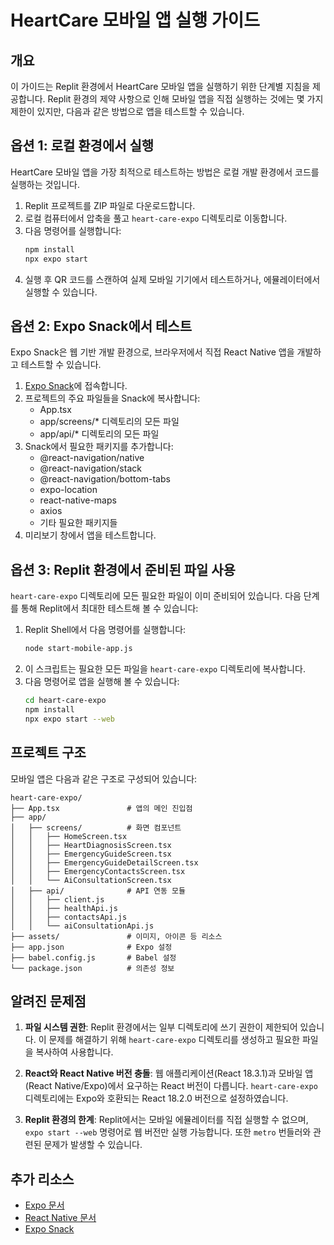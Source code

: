 # HeartCare 모바일 앱 실행 가이드

## 개요

이 가이드는 Replit 환경에서 HeartCare 모바일 앱을 실행하기 위한 단계별 지침을 제공합니다. Replit 환경의 제약 사항으로 인해 모바일 앱을 직접 실행하는 것에는 몇 가지 제한이 있지만, 다음과 같은 방법으로 앱을 테스트할 수 있습니다.

## 옵션 1: 로컬 환경에서 실행

HeartCare 모바일 앱을 가장 최적으로 테스트하는 방법은 로컬 개발 환경에서 코드를 실행하는 것입니다.

1. Replit 프로젝트를 ZIP 파일로 다운로드합니다.
2. 로컬 컴퓨터에서 압축을 풀고 `heart-care-expo` 디렉토리로 이동합니다.
3. 다음 명령어를 실행합니다:
   ```bash
   npm install
   npx expo start
   ```
4. 실행 후 QR 코드를 스캔하여 실제 모바일 기기에서 테스트하거나, 에뮬레이터에서 실행할 수 있습니다.

## 옵션 2: Expo Snack에서 테스트

Expo Snack은 웹 기반 개발 환경으로, 브라우저에서 직접 React Native 앱을 개발하고 테스트할 수 있습니다.

1. [Expo Snack](https://snack.expo.dev/)에 접속합니다.
2. 프로젝트의 주요 파일들을 Snack에 복사합니다:
   - App.tsx
   - app/screens/* 디렉토리의 모든 파일
   - app/api/* 디렉토리의 모든 파일
3. Snack에서 필요한 패키지를 추가합니다:
   - @react-navigation/native
   - @react-navigation/stack
   - @react-navigation/bottom-tabs
   - expo-location
   - react-native-maps
   - axios
   - 기타 필요한 패키지들
4. 미리보기 창에서 앱을 테스트합니다.

## 옵션 3: Replit 환경에서 준비된 파일 사용

`heart-care-expo` 디렉토리에 모든 필요한 파일이 이미 준비되어 있습니다. 다음 단계를 통해 Replit에서 최대한 테스트해 볼 수 있습니다:

1. Replit Shell에서 다음 명령어를 실행합니다:
   ```bash
   node start-mobile-app.js
   ```
2. 이 스크립트는 필요한 모든 파일을 `heart-care-expo` 디렉토리에 복사합니다.
3. 다음 명령어로 앱을 실행해 볼 수 있습니다:
   ```bash
   cd heart-care-expo
   npm install
   npx expo start --web
   ```

## 프로젝트 구조

모바일 앱은 다음과 같은 구조로 구성되어 있습니다:

```
heart-care-expo/
├── App.tsx               # 앱의 메인 진입점
├── app/
│   ├── screens/          # 화면 컴포넌트
│   │   ├── HomeScreen.tsx
│   │   ├── HeartDiagnosisScreen.tsx
│   │   ├── EmergencyGuideScreen.tsx
│   │   ├── EmergencyGuideDetailScreen.tsx
│   │   ├── EmergencyContactsScreen.tsx
│   │   └── AiConsultationScreen.tsx
│   ├── api/              # API 연동 모듈
│   │   ├── client.js
│   │   ├── healthApi.js
│   │   ├── contactsApi.js
│   │   └── aiConsultationApi.js
├── assets/               # 이미지, 아이콘 등 리소스
├── app.json              # Expo 설정
├── babel.config.js       # Babel 설정
└── package.json          # 의존성 정보
```

## 알려진 문제점

1. **파일 시스템 권한**: Replit 환경에서는 일부 디렉토리에 쓰기 권한이 제한되어 있습니다. 이 문제를 해결하기 위해 `heart-care-expo` 디렉토리를 생성하고 필요한 파일을 복사하여 사용합니다.

2. **React와 React Native 버전 충돌**: 웹 애플리케이션(React 18.3.1)과 모바일 앱(React Native/Expo)에서 요구하는 React 버전이 다릅니다. `heart-care-expo` 디렉토리에는 Expo와 호환되는 React 18.2.0 버전으로 설정하였습니다.

3. **Replit 환경의 한계**: Replit에서는 모바일 에뮬레이터를 직접 실행할 수 없으며, `expo start --web` 명령어로 웹 버전만 실행 가능합니다. 또한 `metro` 번들러와 관련된 문제가 발생할 수 있습니다.

## 추가 리소스

- [Expo 문서](https://docs.expo.dev/)
- [React Native 문서](https://reactnative.dev/docs/getting-started)
- [Expo Snack](https://snack.expo.dev/)